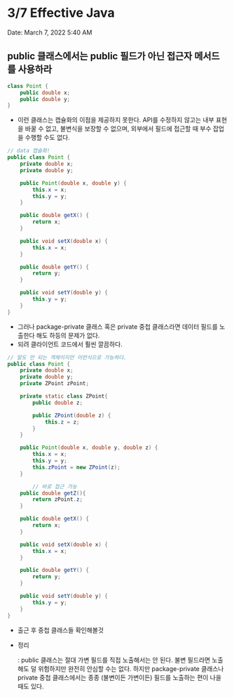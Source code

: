 # 3/7 Effective Java

Date: March 7, 2022 5:40 AM

## public 클래스에서는 public 필드가 아닌 접근자 메서드를 사용하라

```java
class Point {
	public double x;
	public double y;
}
```

- 이런 클래스는 캡슐화의 이점을 제공하지 못한다. API를 수정하지 않고는 내부 표현을 바꿀 수 없고, 불변식을 보장할 수 없으며, 외부에서 필드에 접근할 때 부수 잡업을 수행할 수도 없다.

```java
// data 캡슐화!
public class Point {
    private double x;
    private double y;

    public Point(double x, double y) {
        this.x = x;
        this.y = y;
    }

    public double getX() {
        return x;
    }

    public void setX(double x) {
        this.x = x;
    }

    public double getY() {
        return y;
    }

    public void setY(double y) {
        this.y = y;
    }
}
```

- 그러나 package-private 클래스 혹은 private 중첩 클래스라면 데이터 필드를 노출한다 해도 하등의 문제가 없다.
- 되려 클라이언트 코드에서 훨씬 깔끔하다.

```java
// 말도 안 되는 객체이지만 이런식으로 가능하다.
public class Point {
    private double x;
    private double y;
    private ZPoint zPoint;

    private static class ZPoint{
        public double z;

        public ZPoint(double z) {
            this.z = z;
        }
    }

    public Point(double x, double y, double z) {
        this.x = x;
        this.y = y;
        this.zPoint = new ZPoint(z);
    }

		// 바로 접근 가능
    public double getZ(){
        return zPoint.z;
    }

    public double getX() {
        return x;
    }

    public void setX(double x) {
        this.x = x;
    }

    public double getY() {
        return y;
    }

    public void setY(double y) {
        this.y = y;
    }
}
```

- 출근 후 중첩 클래스들 확인해볼것
- 정리
    
    : public 클래스는 절대 가변 필드를 직접 노출해서는 안 된다. 불변 필드라면 노출해도 덜 위험하지만 완전히 안심할 수는 없다. 하지만 package-private 클래스나 private 중첩 클래스에서는 종종 (불변이든 가변이든) 필드를 노출하는 편이 나을 때도 있다.